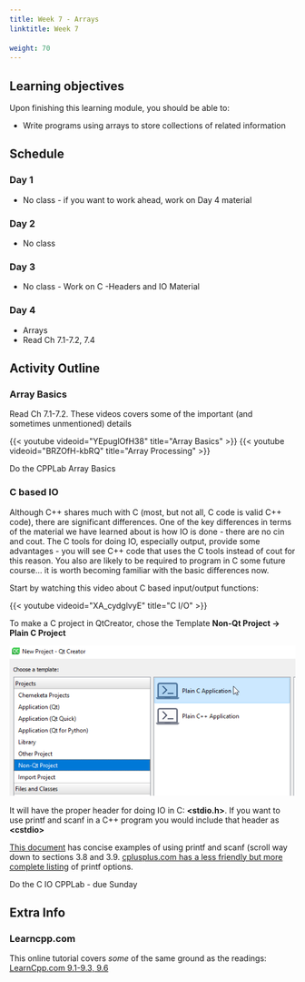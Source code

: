 ```yaml
---
title: Week 7 - Arrays
linktitle: Week 7

weight: 70
---
```


## Learning objectives

Upon finishing this learning module, you should be able to:

* Write programs using arrays to store collections of related information

## Schedule

### Day 1

* No class - if you want to work ahead, work on Day 4 material

### Day 2

* No class

### Day 3

* No class - Work on C -Headers and IO Material

### Day 4

* Arrays
* Read Ch 7.1-7.2, 7.4

## Activity Outline

### Array Basics

Read Ch 7.1-7.2. These videos covers some of the important (and
sometimes unmentioned) details  

{{< youtube videoid="YEpuglOfH38" title="Array Basics" >}}
{{< youtube videoid="BRZOfH-kbRQ" title="Array Processing" >}}

Do the CPPLab Array Basics


### C based IO

Although C++ shares much with C (most, but not all, C code is valid C++
code), there are significant differences. One of the key differences in
terms of the material we have learned about is how IO is done - there
are no cin and cout. The C tools for doing IO, especially output,
provide some advantages - you will see C++ code that uses the C tools
instead of cout for this reason. You also are likely to be required to
program in C some future course... it is worth becoming familiar with
the basic differences now.

Start by watching this video about C based input/output functions:  

{{< youtube videoid="XA_cydglvyE" title="C I/O" >}}

To make a C project in QtCreator, chose the Template **Non-Qt
Project → Plain C Project**  

![Creating a Plain C Project in Qt Creator](qtC.png)

It will have the proper header for doing IO in C: **\<stdio.h\>**.
If you want to use printf and scanf in a C++ program you would
include that header as **\<cstdio\>**

[This document](https://www3.ntu.edu.sg/home/ehchua/programming/cpp/c1_Basics.html)
has concise examples of using printf and scanf (scroll way down to
sections 3.8 and 3.9. [cplusplus.com has a less friendly but more complete listing](http://www.cplusplus.com/reference/cstdio/printf/)
of printf options.

Do the C IO CPPLab - due Sunday

## Extra Info

### Learncpp.com

This online tutorial covers *some* of the same ground as the readings:  
[LearnCpp.com 9.1-9.3, 9.6](http://www.learncpp.com/)  
